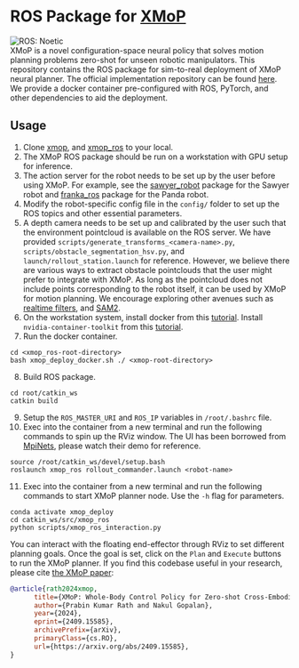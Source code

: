# ROS Package for [XMoP](https://prabinrath.github.io/xmop/)
![ROS: Noetic](https://img.shields.io/badge/ROS-Noetic-blue.svg) <br>
XMoP is a novel configuration-space neural policy that solves motion planning problems zero-shot for unseen robotic manipulators. This repository contains the ROS package for sim-to-real deployment of XMoP neural planner. The official implementation repository can be found [here](https://github.com/prabinrath/xmop). We provide a docker container pre-configured with ROS, PyTorch, and other dependencies to aid the deployment.

## Usage
1. Clone [xmop](https://github.com/prabinrath/xmop), and [xmop_ros](https://github.com/prabinrath/xmop_ros) to your local.
2. The XMoP ROS package should be run on a workstation with GPU setup for inference.
3. The action server for the robot needs to be set up by the user before using XMoP. For example, see the [sawyer_robot](https://github.com/RethinkRobotics/sawyer_robot) package for the Sawyer robot and [franka_ros](https://github.com/frankaemika/franka_ros) package for the Panda robot.
4. Modify the robot-specific config file in the `config/` folder to set up the ROS topics and other essential parameters.
5. A depth camera needs to be set up and calibrated by the user such that the environment pointcloud is available on the ROS server. We have provided `scripts/generate_transforms_<camera-name>.py`, `scripts/obstacle_segmentation_hsv.py`, and `launch/rollout_station.launch` for reference. However, we believe there are various ways to extract obstacle pointclouds that the user might prefer to integrate with XMoP. As long as the pointcloud does not include points corresponding to the robot itself, it can be used by XMoP for motion planning. We encourage exploring other avenues such as [realtime filters](https://github.com/blodow/realtime_urdf_filter), and [SAM2](https://github.com/facebookresearch/segment-anything-2).
6. On the workstation system, install docker from this [tutorial](https://www.digitalocean.com/community/tutorials/how-to-install-and-use-docker-on-ubuntu-22-04). Install `nvidia-container-toolkit` from this [tutorial](https://docs.nvidia.com/datacenter/cloud-native/container-toolkit/latest/install-guide.html).
7. Run the docker container.
```
cd <xmop_ros-root-directory>
bash xmop_deploy_docker.sh ./ <xmop-root-directory>
```
8. Build ROS package.
```
cd root/catkin_ws
catkin build
```
9. Setup the `ROS_MASTER_URI` and `ROS_IP` variables in `/root/.bashrc` file.
10. Exec into the container from a new terminal and run the following commands to spin up the RViz window. The UI has been borrowed from [MpiNets](https://github.com/NVlabs/motion-policy-networks?tab=readme-ov-file#interactive-demo-using-ros), please watch their demo for reference.
```
source /root/catkin_ws/devel/setup.bash
roslaunch xmop_ros rollout_commander.launch <robot-name>
```
11. Exec into the container from a new terminal and run the following commands to start XMoP planner node. Use the `-h` flag for parameters.
```
conda activate xmop_deploy
cd catkin_ws/src/xmop_ros
python scripts/xmop_ros_interaction.py
```
You can interact with the floating end-effector through RViz to set different planning goals. Once the goal is set, click on the `Plan` and `Execute` buttons to run the XMoP planner. If you find this codebase useful in your research, please cite [the XMoP paper](https://arxiv.org/pdf/2409.15585):
```bibtex
@article{rath2024xmop,
      title={XMoP: Whole-Body Control Policy for Zero-shot Cross-Embodiment Neural Motion Planning}, 
      author={Prabin Kumar Rath and Nakul Gopalan},
      year={2024},
      eprint={2409.15585},
      archivePrefix={arXiv},
      primaryClass={cs.RO},
      url={https://arxiv.org/abs/2409.15585}, 
}
```
